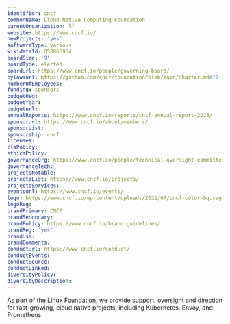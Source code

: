 ```yaml
---
identifier: cncf
commonName: Cloud Native Computing Foundation
parentOrganization: lf
website: https://www.cncf.io/
newProjects: 'yes'
softwareType: various
wikidataId: Q50866964
boardSize: '9'
boardType: elected
boardurl: https://www.cncf.io/people/governing-board/
bylawsurl: https://github.com/cncf/foundation/blob/main/charter.md#11-ip-policy
numberOfEmployees:
funding: sponsors
budgetUsd:
budgetYear:
budgeturl:
annualReports: https://www.cncf.io/reports/cncf-annual-report-2023/
sponsorurl: https://www.cncf.io/about/members/
sponsorList:
sponsorship: cncf
licenses:
claPolicy:
ethicsPolicy:
governanceOrg: https://www.cncf.io/people/technical-oversight-committee/
governanceTech:
projectsNotable:
projectsList: https://www.cncf.io/projects/
projectsServices:
eventsurl: https://www.cncf.io/events/
logo: https://www.cncf.io/wp-content/uploads/2022/07/cncf-color-bg.svg
logoReg:
brandPrimary: CNCF
brandSecondary:
brandPolicy: https://www.cncf.io/brand-guidelines/
brandReg: 'yes'
brandUse:
brandComments:
conducturl: https://www.cncf.io/conduct/
conductEvents:
conductSource:
conductLinked:
diversityPolicy:
diversityDescription:
---
```


As part of the Linux Foundation, we provide support, oversight and direction for fast-growing, cloud native projects, including Kubernetes, Envoy, and Prometheus.
